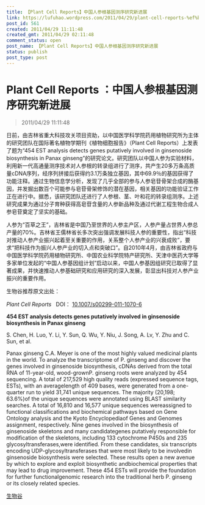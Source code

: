```yaml
---
title: 【Plant Cell Reports】中国人参根基因测序研究新进展
link: https://lufuhao.wordpress.com/2011/04/29/plant-cell-reports-%ef%bc%9a%e4%b8%ad%e5%9b%bd%e4%ba%ba%e5%8f%82%e6%a0%b9%e5%9f%ba%e5%9b%a0%e6%b5%8b%e5%ba%8f%e7%a0%94%e7%a9%b6%e6%96%b0%e8%bf%9b%e5%b1%95/
post_id: 561
created: 2011/04/29 11:11:48
created_gmt: 2011/04/29 02:11:48
comment_status: open
post_name: 【Plant Cell Reports】中国人参根基因测序研究新进展
status: publish
post_type: post
---
```


# Plant Cell Reports ：中国人参根基因测序研究新进展

> 2011/04/29 11:11:48

 

日前，由吉林省重大科技攻关项目资助，以中国医学科学院药用植物研究所为主体的研究团队在国际著名植物学期刊《植物细胞报告》（Plant Cell Reports）上发表了题为“454 EST analysis detects genes putatively involved in ginsenoside biosynthesis in Panax ginseng”的研究论文。研究团队以中国人参为实验材料，利用新一代高通量测序技术对人参根的转录组进行了测序，共产生20多万条高质量cDNA序列，经序列拼接后获得约3.1万条独立基因，其中69.9％的基因获得了功能注释。通过生物信息学分析，发现了几乎全部的参与人参皂苷骨架合成的酶基因，并发掘出数百个可能参与皂苷骨架修饰的潜在基因，相关基因的功能验证工作正在进行中。据悉，该研究团队还进行了人参根、茎、叶和花的转录组测序。上述研究成果为通过分子育种获得高皂苷含量的人参新品种及通过代谢工程生物合成人参皂苷奠定了坚实的基础。

人参为“百草之王”，吉林省是中国乃至世界的人参主产区，人参产量占世界人参总产量的70%。吉林省王儒林省长多次突出强调发展科技人参的重要性，指出“科技对推动人参产业振兴起着至关重要的作用，关系整个人参产业的兴衰成败”，要求“把科技作为振兴人参产业的切入点和突破口”。自2010年4月，由吉林省政府与中国医学科学院药用植物研究所、中国农业科学院特产研究所、天津中医药大学等多家单位发起的“中国人参基因组计划”启动以来，中国人参基因组研究已取得了显著成果，并快速推动人参基础研究和应用研究的深入发展，彰显出科技对人参产业振兴的重要作用。

生物谷推荐原文出处：

_Plant Cell Reports_   DOI： [10.1007/s00299-011-1070-6](http://doi.org/10.1007/s00299-011-1070-6)

**454 EST analysis detects genes putatively involved in ginsenoside biosynthesis in Panax ginseng**

S. Chen, H. Luo, Y. Li, Y. Sun, Q. Wu, Y. Niu, J. Song, A. Lv, Y. Zhu and C. Sun, et al. 

Panax ginseng C.A. Meyer is one of the most highly valued medicinal plants in the world. To analyze the transcriptome of P. ginseng and discover the genes involved in ginsenoside biosynthesis, cDNAs derived from the total RNA of 11-year-old, wood-grownP. ginseng roots were analyzed by 454 sequencing. A total of 217,529 high quality reads (expressed sequence tags, ESTs), with an averagelength of 409 bases, were generated from a one-quarter run to yield 31,741 unique sequences. The majority (20,198; 63.6%)of the unique sequences were annotated using BLAST similarity searches. A total of 16,810 and 16,577 unique sequences wereassigned to functional classifications and biochemical pathways based on Gene Ontology analysis and the Kyoto Encyclopediaof Genes and Genomes assignment, respectively. Nine genes involved in the biosynthesis of ginsenoside skeletons and many candidategenes putatively responsible for modification of the skeletons, including 133 cytochrome P450s and 235 glycosyltransferases,were identified. From these candidates, six transcripts encoding UDP-glycosyltransferases that were most likely to be involvedin ginsenoside biosynthesis were selected. These results open a new avenue by which to explore and exploit biosynthetic andbiochemical properties that may lead to drug improvement. These 454 ESTs will provide the foundation for further functionalgenomic research into the traditional herb P. ginseng or its closely related species.

[生物谷](http://www.bioon.net)
